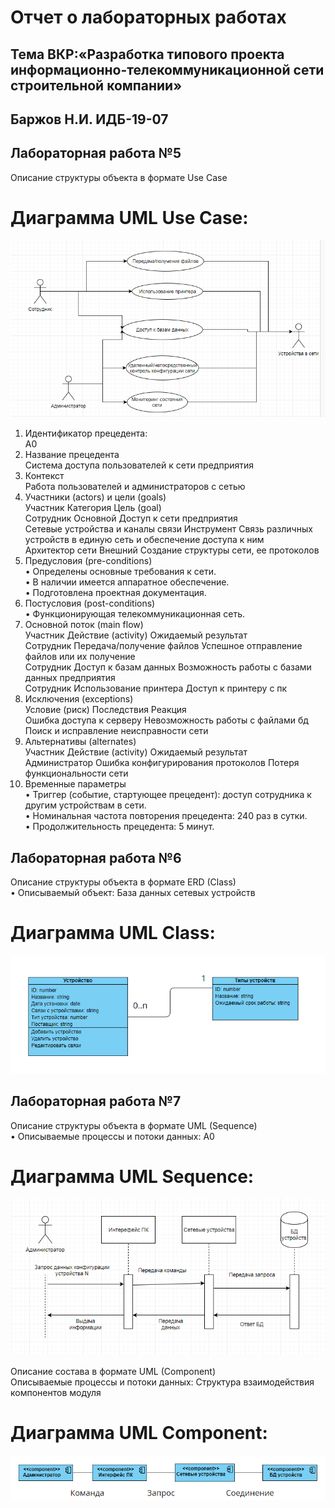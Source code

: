 # Отчет о лабораторных работах
## Тема ВКР:«Разработка типового проекта информационно-телекоммуникационной сети строительной компании»
## Баржов Н.И. ИДБ-19-07
## Лабораторная работа №5
Описание структуры объекта в формате Use Case
# Диаграмма UML Use Case:
 
![none](https://github.com/Colesnick/NikolayBarzhov.github.io/blob/2022/Lab1/lab5-1.png)
 
1. Идентификатор прецедента:  
A0  
2. Название прецедента  
Система доступа пользователей к сети предприятия  
3. Контекст  
Работа пользователей и администраторов с сетью  
4. Участники (actors) и цели (goals)  
Участник	Категория	Цель (goal)  
Сотрудник	Основной	Доступ к сети предприятия  
Сетевые устройства и каналы связи	Инструмент	Связь различных устройств в единую сеть и обеспечение доступа к ним  
Архитектор сети	Внешний	Создание структуры сети, ее протоколов  
5. Предусловия (pre-conditions)   
•	Определены основные требования к сети.  
•	В наличии имеется аппаратное обеспечение.  
•	Подготовлена проектная документация.  
6. Постусловия (post-conditions)  
•	Функционирующая телекоммуникационная сеть.  
7. Основной поток (main flow)  
Участник	Действие (activity)	Ожидаемый результат  
Сотрудник	Передача/получение файлов	Успешное отправление файлов или их получение  
Сотрудник	Доступ к базам данных	Возможность работы с базами данных предприятия  
Сотрудник	Использование принтера	Доступ к принтеру с пк  
8. Исключения (exceptions)  
Условие (риск)	Последствия	Реакция  
Ошибка доступа к серверу	Невозможность работы с файлами бд	Поиск и исправление неисправности сети  
9. Альтернативы (alternates)  
Участник	Действие (activity)	Ожидаемый результат  
Администратор	Ошибка конфигурирования протоколов	Потеря функциональности сети  
10. Временные параметры  
•	Триггер (событие, стартующее прецедент): доступ сотрудника к другим устройствам в сети.  
•	Номинальная частота повторения прецедента: 240 раз в сутки.  
•	Продолжительность прецедента: 5 минут.  
## Лабораторная работа №6
Описание структуры объекта в формате ERD (Class)  
•	Описываемый объект: База данных сетевых устройств  
# Диаграмма UML Class:

![none](https://github.com/Colesnick/NikolayBarzhov.github.io/blob/2022/Lab1/lab6-1.png)
 
## Лабораторная работа №7
Описание структуры объекта в формате UML (Sequence)  
•	Описываемые процессы и потоки данных: A0  
# Диаграмма UML Sequence:

![none](https://github.com/Colesnick/NikolayBarzhov.github.io/blob/2022/Lab1/lab7-1.png)
 
Описание состава в формате UML (Component)  
Описываемые процессы и потоки данных: 
Структура взаимодействия компонентов модуля  
# Диаграмма UML Component:

![none](https://github.com/Colesnick/NikolayBarzhov.github.io/blob/2022/Lab1/lab7-2.png)
 

